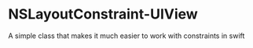 # NSLayoutConstraint-UIView
A simple class that makes it much easier to work with constraints in swift
